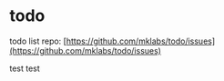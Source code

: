 # todo

todo list repo: [https://github.com/mklabs/todo/issues](https://github.com/mklabs/todo/issues)

test test

